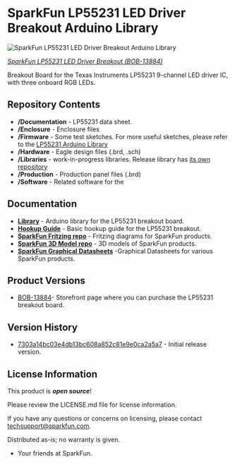 SparkFun LP55231 LED Driver Breakout Arduino Library
========================================

![SparkFun LP55231 LED Driver Breakout Arduino Library](https://cdn.sparkfun.com//assets/parts/1/1/5/2/0/13884-02.jpg)

[*SparkFun LP55231 LED Driver Breakout (BOB-13884)*](https://www.sparkfun.com/products/13884)

Breakout Board for the Texas Instruments LP55231 9-channel LED driver IC, with three onboard RGB LEDs.

Repository Contents
-------------------

* **/Documentation** - LP55231 data sheet.
* **/Enclosure** - Enclosure files
* **/Firmware** - Some test sketches.  For more useful sketches, please refer to the [LP55231 Arduino Library](https://github.com/sparkfun/SparkFun_LP55231_Arduino_Library)
* **/Hardware** - Eagle design files (.brd, .sch)
* **/Libraries** - work-in-progress libraries.  Release library has [its own repository](https://github.com/sparkfun/SparkFun_LP55231_Arduino_Library)
* **/Production** - Production panel files (.brd)
* **/Software** - Related software for the <PRODUCT NAME>

Documentation
--------------
* **[Library](https://github.com/sparkfun/SparkFun_LP55231_Arduino_Library)** - Arduino library for the LP55231 breakout board.
* **[Hookup Guide](https://learn.sparkfun.com/tutorials/lp55231-breakout-board-hookup-guide)** - Basic hookup guide for the LP55231 breakout.
* **[SparkFun Fritzing repo](https://github.com/sparkfun/Fritzing_Parts)** - Fritzing diagrams for SparkFun products.
* **[SparkFun 3D Model repo](https://github.com/sparkfun/3D_Models)** - 3D models of SparkFun products.
* **[SparkFun Graphical Datasheets](https://github.com/sparkfun/Graphical_Datasheets)** -Graphical Datasheets for various SparkFun products.

Product Versions
----------------
* [BOB-13884](https://www.sparkfun.com/products/13884)- Storefront page where you can purchase the LP55231 breakout board.

Version History
---------------
* [7303a14bc03e4db13bc608a852c81e9e0ca2a5a7](https://github.com/sparkfun/LP55231_Breakout/commit/7303a14bc03e4db13bc608a852c81e9e0ca2a5a7) - Initial release version.

License Information
-------------------

This product is _**open source**_!

Please review the LICENSE.md file for license information.

If you have any questions or concerns on licensing, please contact techsupport@sparkfun.com.

Distributed as-is; no warranty is given.

- Your friends at SparkFun.

_<COLLABORATION CREDIT>_
